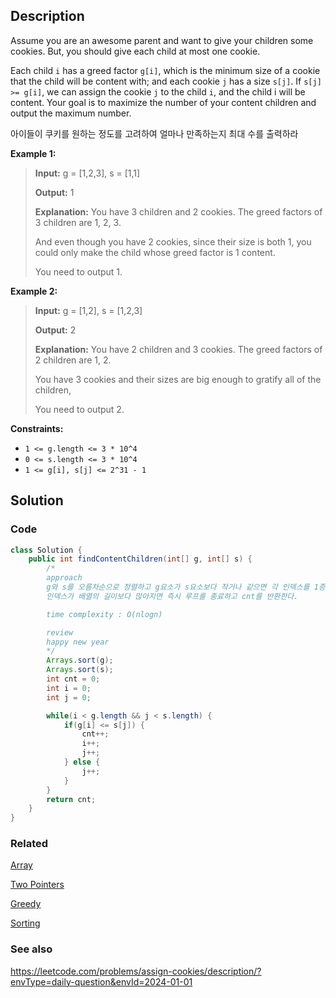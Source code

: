 ## Description
Assume you are an awesome parent and want to give your children some cookies. But, you should give each child at most one cookie.

Each child `i` has a greed factor `g[i]`, which is the minimum size of a cookie that the child will be content with; and each cookie `j` has a size `s[j]`. If `s[j] >= g[i]`, we can assign the cookie `j` to the child `i`, and the child i will be content. Your goal is to maximize the number of your content children and output the maximum number.

아이들이 쿠키를 원하는 정도를 고려하여 얼마나 만족하는지 최대 수를 출력하라

**Example 1:**

> **Input:** g = \[1,2,3], s = \[1,1]
> 
> **Output:** 1
> 
> **Explanation:** You have 3 children and 2 cookies. The greed factors of 3 children are 1, 2, 3. 
> 
> And even though you have 2 cookies, since their size is both 1, you could only make the child whose greed factor is 1 content.
> 
> You need to output 1.

**Example 2:**

> **Input:** g = \[1,2], s = \[1,2,3]
> 
> **Output:** 2
> 
> **Explanation:** You have 2 children and 3 cookies. The greed factors of 2 children are 1, 2. 
> 
> You have 3 cookies and their sizes are big enough to gratify all of the children, 
> 
> You need to output 2.
 
**Constraints:**

- `1 <= g.length <= 3 * 10^4`
- `0 <= s.length <= 3 * 10^4`
- `1 <= g[i], s[j] <= 2^31 - 1`

## Solution
### Code
```java
class Solution {
    public int findContentChildren(int[] g, int[] s) {
        /*
        approach
        g와 s를 오름차순으로 정렬하고 g요소가 s요소보다 작거나 같으면 각 인덱스를 1증가시키고 cnt도 증가한다.
        인덱스가 배열의 길이보다 많아지면 즉시 루프를 종료하고 cnt를 반환한다.

        time complexity : O(nlogn)

        review
        happy new year
        */
        Arrays.sort(g);
        Arrays.sort(s);
        int cnt = 0;
        int i = 0;
        int j = 0;

        while(i < g.length && j < s.length) {
            if(g[i] <= s[j]) {
                cnt++;
                i++;
                j++;
            } else {
                j++;
            }
        }
        return cnt;
    }
}
```

### Related

[Array](/Data-Structure/Array.md)

[Two Pointers](/Algorithm/Type/Two-Pointers.md)

[Greedy](/Algorithm/Type/Greedy.md)

[Sorting](/Algorithm/Type/Sorting.md)

### See also

https://leetcode.com/problems/assign-cookies/description/?envType=daily-question&envId=2024-01-01
